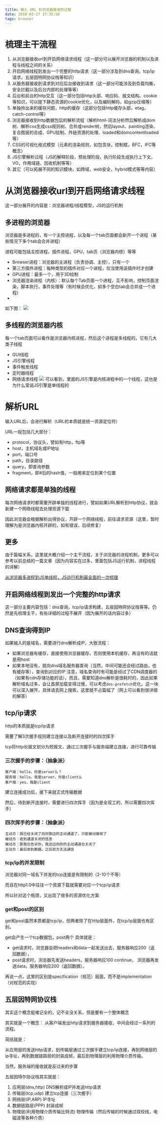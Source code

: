 ```yaml
---
title: 输入 URL 到浏览器接收的过程
date: 2018-03-27 17:35:58
tags: browser
---
```


# 梳理主干流程
1. 从浏览器接收url到开启网络请求线程（这一部分可以展开浏览器的机制以及进程与线程之间的关系）
2. 开启网络线程到发出一个完整的http请求（这一部分涉及到dns查询，tcp/ip请求，五层因特网协议栈等知识）
3. 从服务器接收到请求到对应后台接收到请求（这一部分可能涉及到负载均衡，安全拦截以及后台内部的处理等等）
4. 后台和前台的http交互（这一部分包括http头部、响应码、报文结构、cookie等知识，可以提下静态资源的cookie优化，以及编码解码，如gzip压缩等）
5. 单独拎出来的缓存问题，http的缓存（这部分包括http缓存头部，etag，catch-control等）
6. 浏览器接收到http数据包后的解析流程（解析html-词法分析然后解析成dom树、解析css生成css规则树、合并成render树，然后layout、painting渲染、复合图层的合成、GPU绘制、外链资源的处理、loaded和domcontentloaded等）
7. CSS的可视化格式模型（元素的渲染规则，如包含块，控制框，BFC，IFC等概念）
8. JS引擎解析过程（JS的解释阶段，预处理阶段，执行阶段生成执行上下文，VO，作用域链、回收机制等等）
9. 其它（可以拓展不同的知识模块，如跨域，web安全，hybrid模式等等内容）
# 从浏览器接收url到开启网络请求线程
这一部分展开的内容是：浏览器进程/线程模型，JS的运行机制
## 多进程的浏览器
浏览器是多进程的，有一个主控进程，以及每一个tab页面都会新开一个进程（某些情况下多个tab会合并进程）

进程可能包括主控进程，插件进程，GPU，tab页（浏览器内核）等等
- Browser进程：浏览器的主进程（负责协调、主控），只有一个
- 第三方插件进程：每种类型的插件对应一个进程，仅当使用该插件时才创建
- GPU进程：最多一个，用于3D绘制
- 浏览器渲染进程（内核）：默认每个Tab页面一个进程，互不影响，控制页面渲染，脚本执行，事件处理等（有时候会优化，如多个空白tab会合并成一个进程）
- 
如下图：
![](https://pic1.zhimg.com/80/v2-c7a7c2d9f7e5425966b60631c67d7f80_hd.jpg)
## 多线程的浏览器内核
每一个tab页面可以看作是浏览器内核进程，然后这个进程是多线程的，它有几大类子线程
- GUI线程
- JS引擎线程
- 事件触发线程
- 定时器线程
- 网络请求线程
![](https://pic7.zhimg.com/80/v2-96065c97ab068e6866584c15f684548f_hd.jpg)
可以看到，里面的JS引擎是内核进程中的一个线程，这也是为什么常说JS引擎是单线程的
# 解析URL
输入URL后，会进行解析（URL的本质就是统一资源定位符）

URL一般包括几大部分：
- protocol，协议头，譬如有http，ftp等
- host，主机域名或IP地址
- port，端口号
- path，目录路径
- query，即查询参数
- fragment，即#后的hash值，一般用来定位到某个位置
## 网络请求都是单独的线程
每次网络请求时都需要开辟单独的线程进行，譬如如果URL解析到http协议，就会新建一个网络线程去处理资源下载

因此浏览器会根据解析出得协议，开辟一个网络线程，前往请求资源（这里，暂时理解为是浏览器内核开辟的，如有错误，后续修复）
## 更多
由于篇幅关系，这里就大概介绍一个主干流程，关于浏览器的进程机制，更多可以参考以前总结的一篇文章（因为内容实在过多，里面包括JS运行机制，进程线程的详解）

[从浏览器多进程到JS单线程，JS运行机制最全面的一次梳理](https://link.zhihu.com/?target=https%3A//segmentfault.com/a/1190000012925872)

## 开启网络线程到发出一个完整的http请求
这一部分主要内容包括：dns查询，tcp/ip请求构建，五层因特网协议栈等等。仍然是先梳理主干，有些详细的过程不展开（因为展开的话内容过多）
## DNS查询得到IP
如果输入的是域名，需要进行dns解析成IP，大致流程：
- 如果浏览器有缓存，直接使用浏览器缓存，否则使用本机缓存，再没有的话就是用host
- 如果本地没有，就向dns域名服务器查询（当然，中间可能还会经过路由，也有缓存等），查询到对应的IP
注意，域名查询时有可能是经过了CDN调度器的（如果有cdn存储功能的话）。而且，需要知道dns解析是很耗时的，因此如果解析域名过多，会让首屏加载变得过慢，可以考虑`dns-prefetch`优化。这一块可以深入展开，具体请去网上搜索，这里就不占篇幅了（网上可以看到很详细的解答）
## tcp/ip请求
http的本质就是tcp/ip请求

需要了解3次握手规则建立连接以及断开连接时的四次挥手

tcp将http长报文划分为短报文，通过三次握手与服务端建立连接，进行可靠传输
### 三次握手的步骤：（抽象派）
```
客户端：hello，你是server么？
服务端：hello，我是server，你是client么
客户端：yes，我是client
```
建立连接成功后，接下来就正式传输数据

然后，待到断开连接时，需要进行四次挥手（因为是全双工的，所以需要四次挥手）
### 四次挥手的步骤：（抽象派）
```
主动方：我已经关闭了向你那边的主动通道了，只能被动接收了
被动方：收到通道关闭的信息
被动方：那我也告诉你，我这边向你的主动通道也关闭了
主动方：最后收到数据，之后双方无法通信
```
### tcp/ip的并发限制
浏览器对同一域名下并发的tcp连接是有限制的（2-10个不等）

而且在http1.0中往往一个资源下载就需要对应一个tcp/ip请求

所以针对这个瓶颈，又出现了很多的资源优化方案
### get和post的区别
get和post虽然本质都是tcp/ip，但两者除了在http层面外，在tcp/ip层面也有区别。

get会产生一个tcp数据包，post两个
具体就是：
- get请求时，浏览器会把headers和data一起发送出去，服务器响应200（返回数据），
- post请求时，浏览器先发送headers，服务器响应100 continue，
浏览器再发送data，服务器响应200（返回数据）。

再说一点，这里的区别是specification（规范）层面，而不是implementation（对规范的实现）

## 五层因特网协议栈
其实这个概念挺难记全的，记不全没关系，但是要有一个整体概念

其实就是一个概念： 从客户端发出http请求到服务器接收，中间会经过一系列的流程。

简括就是：

从应用层的发送http请求，到传输层通过三次握手建立tcp/ip连接，再到网络层的ip寻址，再到数据链路层的封装成帧，最后到物理层的利用物理介质传输。

当然，服务端的接收就是反过来的步骤

五层因特尔协议栈其实就是：
1. 应用层(dns,http) DNS解析成IP并发送http请求
2. 传输层(tcp,udp) 建立tcp连接（三次握手）
3. 网络层(IP,ARP) IP寻址
4. 数据链路层(PPP) 封装成帧
5. 物理层(利用物理介质传输比特流) 物理传输（然后传输的时候通过双绞线，电磁波等各种介质）
